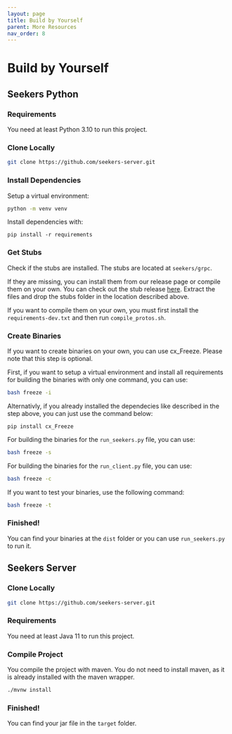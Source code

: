 ```yaml
---
layout: page
title: Build by Yourself
parent: More Resources
nav_order: 8
---
```


# Build by Yourself

## Seekers Python

### Requirements

You need at least Python 3.10 to run this project.

### Clone Locally

```sh
git clone https://github.com/seekers-server.git
```

### Install Dependencies

Setup a virtual environment:

```sh
python -m venv venv
```

Install dependencies with:

```
pip install -r requirements
```

### Get Stubs

Check if the stubs are installed. The stubs are located at `seekers/grpc`.

If they are missing, you can install them from our release page or compile them on your own.
You can check out the stub release [here](https://github.com/seekers-dev/seekers-py/releases/download/v0.1.0/stubs.zip). Extract the files and drop the stubs folder in the location described above.

If you want to compile them on your own, you must first install the `requirements-dev.txt` and then run `compile_protos.sh`.

### Create Binaries

If you want to create binaries on your own, you can use cx_Freeze. Please note that this step is optional.

First, if you want to setup a virtual environment and install all requirements for building the binaries with only one command, you can use:

```sh
bash freeze -i
```

Alternativly, if you already installed the dependecies like described in the step above, you can just use the command below:

```
pip install cx_Freeze
```

For building the binaries for the `run_seekers.py` file, you can use:

```sh
bash freeze -s
```

For building the binaries for the `run_client.py` file, you can use:

```sh
bash freeze -c
```

If you want to test your binaries, use the following command:

```sh
bash freeze -t
```

### Finished!

You can find your binaries at the `dist` folder or you can use `run_seekers.py` to run it.

## Seekers Server

### Clone Locally

```sh
git clone https://github.com/seekers-server.git
```

### Requirements

You need at least Java 11 to run this project.

### Compile Project

You compile the project with maven. You do not need to install maven, as it is already installed with the maven wrapper.

```sh
./mvnw install
```

### Finished!

You can find your jar file in the `target` folder.